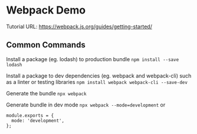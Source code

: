 # Webpack Demo

Tutorial URL: https://webpack.js.org/guides/getting-started/

## Common Commands

Install a package (eg. lodash) to production bundle
`npm install --save lodash`

Install a package to dev dependencies (eg. webpack and webpack-cli) such as a linter or testing libraries
`npm install webpack webpack-cli --save-dev`

Generate the bundle
`npx webpack`

Generate bundle in dev mode
`npx webpack --mode=development`
or
```
module.exports = {
  mode: 'development',
};
```